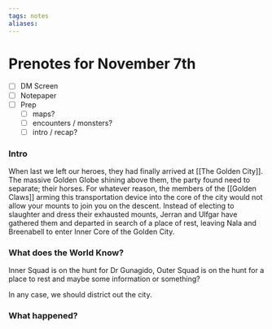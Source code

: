 ```yaml
---
tags: notes
aliases:
---
```


# Prenotes for November 7th
- [ ] DM Screen
- [ ] Notepaper
- [ ] Prep
	- [ ] maps?
	- [ ] encounters / monsters?
	- [ ] intro / recap?

### Intro

When last we left our heroes, they had finally arrived at [[The Golden City]]. The massive Golden Globe shining above them, the party found need to separate; their horses. For whatever reason, the members of the [[Golden Claws]] arming this transportation device into the core of the city would not allow your mounts to join you on the descent. Instead of electing to slaughter and dress their exhausted mounts, Jerran and Ulfgar have gathered them and departed in search of a place of rest, leaving Nala and Breenabell to enter Inner Core of the Golden City.

### What does the World Know?

Inner Squad is on the hunt for Dr Gunagido, Outer Squad is on the hunt for a place to rest and maybe some information or something?

In any case, we should district out the city.




### What happened?